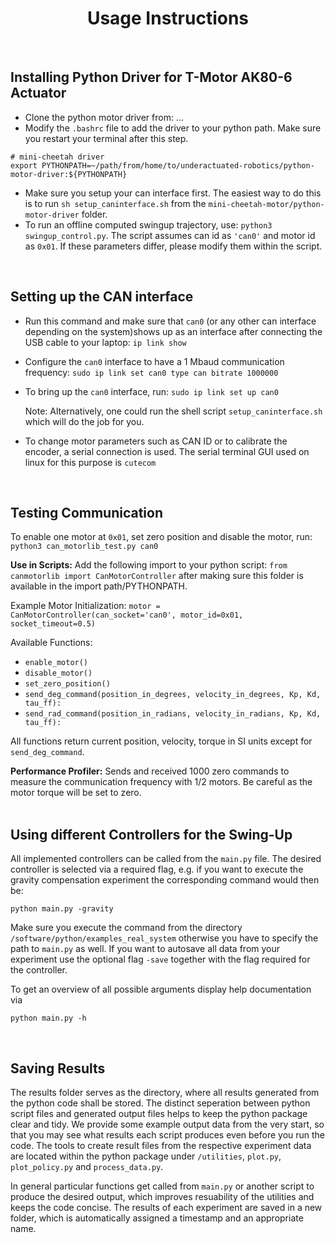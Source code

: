 <div align="center">

#  Usage Instructions
</div>
<br/>

## Installing Python Driver for T-Motor AK80-6 Actuator

* Clone the python motor driver from: ...
* Modify the `.bashrc` file to add the driver to your python path. Make sure you restart your terminal after this step.
```
# mini-cheetah driver
export PYTHONPATH=~/path/from/home/to/underactuated-robotics/python-motor-driver:${PYTHONPATH}
```
* Make sure you setup your can interface first. The easiest way to do this is to run `sh setup_caninterface.sh` from the `mini-cheetah-motor/python-motor-driver` folder.   
* To run an offline computed swingup trajectory, use: `python3 swingup_control.py`. The script assumes can id as `'can0'` and motor id as `0x01`. If these parameters differ, please modify them within the script.
<br/>

## Setting up the CAN interface

* Run this command and make sure that `can0` (or any other can interface depending on the system)shows up as an interface after connecting the USB cable to your laptop: `ip link show`

* Configure the `can0` interface to have a 1 Mbaud communication frequency: `sudo ip link set can0 type can bitrate 1000000`

* To bring up the `can0` interface, run: `sudo ip link set up can0`

  Note: Alternatively, one could run the shell script `setup_caninterface.sh` which will do the job for you. 

* To change motor parameters such as CAN ID or to calibrate the encoder, a serial connection is used. The serial terminal GUI used on linux for this purpose is `cutecom`
<br/>


## Testing Communication
To enable one motor at `0x01`, set zero position and disable the motor, run: `python3 can_motorlib_test.py can0`

**Use in Scripts:** Add the following import to your python script: `from canmotorlib import CanMotorController` after making sure this folder is available in the import path/PYTHONPATH.

Example Motor Initialization: `motor = CanMotorController(can_socket='can0', motor_id=0x01, socket_timeout=0.5)`

Available Functions:

- `enable_motor()`
- `disable_motor()`
- `set_zero_position()`
- `send_deg_command(position_in_degrees, velocity_in_degrees, Kp, Kd, tau_ff):`
- `send_rad_command(position_in_radians, velocity_in_radians, Kp, Kd, tau_ff):`

All functions return current position, velocity, torque in SI units except for `send_deg_command`.

**Performance Profiler:** Sends and received 1000 zero commands to measure the communication frequency with 1/2 motors. Be careful as the motor torque will be set to zero.  
<br/>    
  
  
## Using different Controllers for the Swing-Up 

All implemented controllers can be called from the `main.py` file. The desired controller is selected via a required flag, e.g. if you want to execute the gravity compensation experiment the corresponding command would then be:

```
python main.py -gravity
```

Make sure you execute the command from the directory `/software/python/examples_real_system` otherwise you have to specify the path to `main.py` as well. If you want to autosave all data from your experiment use the optional flag `-save` together with the flag required for the controller.

To get an overview of all possible arguments display help documentation via

```
python main.py -h
```
<br/>


## Saving Results

The results folder serves as the directory, where all results generated from the python code shall be stored. The distinct seperation between python script files and generated output files helps to keep the python package clear and tidy. We provide some example output data from the very start, so that you may see what results each script produces even before you run the code. The tools to create result files from the respective experiment data are located within the python package under `/utilities`, `plot.py`, `plot_policy.py` and `process_data.py`. 

In general particular functions get called from `main.py` or another script to produce the desired output, which improves resuability of the utilities and keeps the code concise. The results of each experiment are saved in a new folder, which is automatically assigned a timestamp and an appropriate name.  

